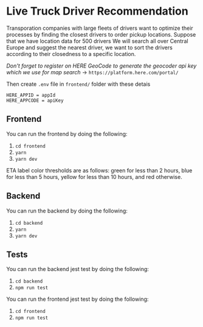 # Live Truck Driver Recommendation

Transporation companies with large fleets of drivers want to optimize their processes by finding the closest drivers to order pickup locations. Suppose that we have location data for 500 drivers
We will search all over Central Europe and suggest the nearest driver, we want to sort the drivers according to their closedness to a specific location.

*Don't forget to register on HERE GeoCode to generate the geocoder api key which we use for map search* →
`https://platform.here.com/portal/`

Then create `.env` file in `frontend/` folder with these detais <br>
```
HERE_APPID = appId 
HERE_APPCODE = apiKey
```

## Frontend

You can run the frontend by doing the following:
1. `cd frontend`
2. `yarn`
3. `yarn dev`


ETA label color thresholds are as follows: green for less than 2 hours, blue for less than 5 hours, yellow for less than 10 hours, and red otherwise.

## Backend

You can run the backend by doing the following:
1. `cd backend`
2. `yarn`
3. `yarn dev`


## Tests
You can run the backend jest test by doing the following:

1. `cd backend`
2. `npm run test`

You can run the frontend jest test by doing the following:

1. `cd frontend`
2. `npm run test`
